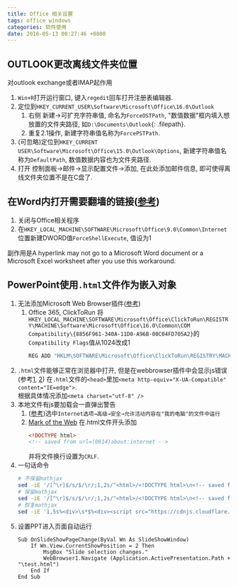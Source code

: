 ```yaml
---
title: Office 相关设置
tags: office windows
categories: 软件使用
date: 2016-05-13 00:27:46 +0800
---
```

## OUTLOOK更改离线文件夹位置
对outlook exchange或者IMAP起作用

1. `Win+R`打开运行窗口, 键入`regedit`回车打开注册表编辑器.
2. 定位到`HKEY_CURRENT_USER\Software\Microsoft\Office\16.0\Outlook`
    1. 右侧 新建→可扩充字符串值, 命名为`ForceOSTPath`, "数值数据"框内填入想放置的文件夹路径, 如`D:\Documents\Outlook`{: .filepath}.
    2. 重复2.1操作, 新建字符串值名称为`ForcePSTPath`.
3. (可忽略)定位到`HKEY_CURRENT USER\Software\Microsoft\Office\15.0\Outlook\Options`, 新建字符串值名称为`DefaultPath`, 数值数据内容也为文件夹路径.
4. 打开 控制面板→邮件→显示配置文件→添加, 在此处添加邮件信息, 即可使得离线文件夹位置不是在C盘了.

## 在Word内打开需要翻墙的链接([参考](https://support.microsoft.com/en-us/kb/218153))
1. 关闭与Office相关程序
2. 在`HKEY_LOCAL_MACHINE\SOFTWARE\Microsoft\Office\9.0\Common\Internet`位置新建DWORD值`ForceShellExecute`, 值设为1

副作用是A hyperlink may not go to a Microsoft Word document or a Microsoft Excel worksheet after you use this workaround.

## PowerPoint使用`.html`文件作为嵌入对象
1. 无法添加Microsoft Web Browser插件([参考](https://docs.microsoft.com/en-us/office365/troubleshoot/administration/insert-scriptable-activex-control))
    1. Office 365, ClickToRun
    将`HKEY_LOCAL_MACHINE\SOFTWARE\Microsoft\Office\ClickToRun\REGISTRY\MACHINE\Software\Microsoft\Office\16.0\Common\COM Compatibility\{8856F961-340A-11D0-A96B-00C04FD705A2}`的`Compatibility Flags`值从1024改成1
        ```cmd
        REG ADD "HKLM\SOFTWARE\Microsoft\Office\ClickToRun\REGISTRY\MACHINE\Software\Microsoft\Office\16.0\Common\COM Compatibility\{8856F961-340A-11D0-A96B-00C04FD705A2}" /v "Compatibility Flags" /t REG_DWORD /d 1 /f
        ```
2. `.html`文件能够正常在浏览器中打开, 但是在webbrowser插件中会显示js错误(参考[1](https://stackoverflow.com/a/2149815/5340217), [2](https://stackoverflow.com/a/54585961/5340217))
在`.html`文件的`<head>`里加`<meta http-equiv="X-UA-Compatible" content="IE=edge">`.  
根据具体情况添加`<meta charset="utf-8" />`
3. 本地文件有js要加载会一直弹出警告
    1. ([参考](https://answers.microsoft.com/en-us/msoffice/forum/all/powerquery-browser-restriction-security-message/b3daaa41-d3b8-4439-8c90-3212731e1896))选中`Internet选项→高级→安全→允许活动内容在"我的电脑"的文件中运行`
    2. [Mark of the Web](https://docs.microsoft.com/en-us/previous-versions/windows/internet-explorer/ie-developer/compatibility/ms537628(v=vs.85))  
在.html文件开头添加  
        ```html
        <!DOCTYPE html>
        <!-- saved from url=(0014)about:internet -->
        ```
        并将文件换行设置为`CRLF`.
4. 一句话命令
    ```bash
    # 不保留mathjax
    sed -iE '/[^\r]$/s/$/\r/;1,2s/^<html>/<!DOCTYPE html>\n<!-- saved from url=(0014)about:internet -->/;1,3s%^<head.*head>%<head><meta charset="utf-8" /><meta charset="utf-8" /><meta http-equiv="X-UA-Compatible" content="IE=edge"></head>%;1,5s/<script.*mathjax.*script>//' test.txt
    # 保留mathjax
    sed -iE '/[^\r]$/s/$/\r/;1,2s/^<html>/<!DOCTYPE html>\n<!-- saved from url=(0014)about:internet -->/;1,3s%^<head.*head>%<head><meta charset="utf-8" /><meta charset="utf-8" /><meta http-equiv="X-UA-Compatible" content="IE=edge"></head>%' test.txt
    # 恢复mathjax
    sed -iE '1,5s%<div>\s*$%<div><script src="https://cdnjs.cloudflare.com/ajax/libs/mathjax/2.7.5/MathJax.js?config=TeX-AMS-MML_SVG"></script><script type="text/javascript">if (window.MathJax) {MathJax.Hub.Config({SVG: {font: "STIX-Web"}});}</script><script type="text/javascript">window.PlotlyConfig = {MathJaxConfig: '\''local'\''};</script>%' test.txt
    ```
5. 设置PPT进入页面自动运行
    ```vbnet
    Sub OnSlideShowPageChange(ByVal Wn As SlideShowWindow)
        If Wn.View.CurrentShowPosition = 2 Then
            MsgBox "Slide selection changes."
            WebBrowser1.Navigate (Application.ActivePresentation.Path + "\test.html")
        End If
    End Sub
    ```